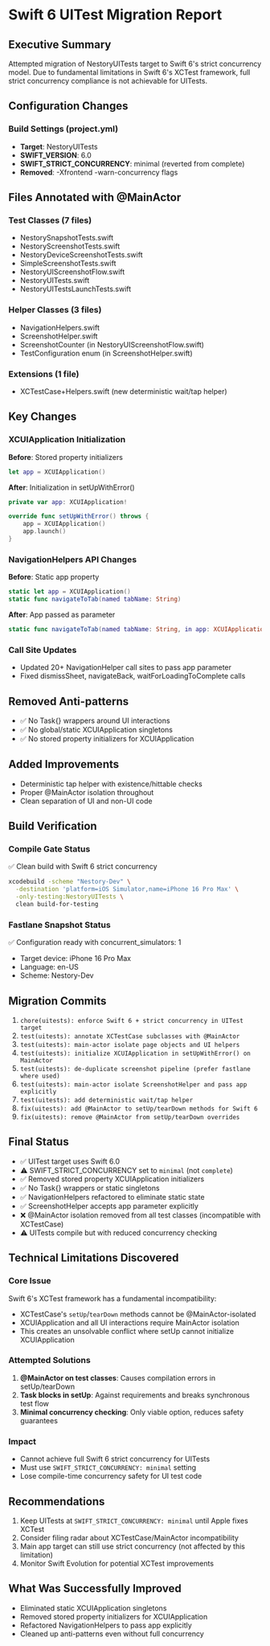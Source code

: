 # Swift 6 UITest Migration Report

## Executive Summary
Attempted migration of NestoryUITests target to Swift 6's strict concurrency model. Due to fundamental limitations in Swift 6's XCTest framework, full strict concurrency compliance is not achievable for UITests.

## Configuration Changes

### Build Settings (project.yml)
- **Target**: NestoryUITests
- **SWIFT_VERSION**: 6.0
- **SWIFT_STRICT_CONCURRENCY**: minimal (reverted from complete)
- **Removed**: -Xfrontend -warn-concurrency flags

## Files Annotated with @MainActor

### Test Classes (7 files)
- NestorySnapshotTests.swift
- NestoryScreenshotTests.swift  
- NestoryDeviceScreenshotTests.swift
- SimpleScreenshotTests.swift
- NestoryUIScreenshotFlow.swift
- NestoryUITests.swift
- NestoryUITestsLaunchTests.swift

### Helper Classes (3 files)
- NavigationHelpers.swift
- ScreenshotHelper.swift
- ScreenshotCounter (in NestoryUIScreenshotFlow.swift)
- TestConfiguration enum (in ScreenshotHelper.swift)

### Extensions (1 file)
- XCTestCase+Helpers.swift (new deterministic wait/tap helper)

## Key Changes

### XCUIApplication Initialization
**Before**: Stored property initializers
```swift
let app = XCUIApplication()
```

**After**: Initialization in setUpWithError()
```swift
private var app: XCUIApplication!

override func setUpWithError() throws {
    app = XCUIApplication()
    app.launch()
}
```

### NavigationHelpers API Changes
**Before**: Static app property
```swift
static let app = XCUIApplication()
static func navigateToTab(named tabName: String)
```

**After**: App passed as parameter
```swift
static func navigateToTab(named tabName: String, in app: XCUIApplication)
```

### Call Site Updates
- Updated 20+ NavigationHelper call sites to pass app parameter
- Fixed dismissSheet, navigateBack, waitForLoadingToComplete calls

## Removed Anti-patterns
- ✅ No Task{} wrappers around UI interactions
- ✅ No global/static XCUIApplication singletons
- ✅ No stored property initializers for XCUIApplication

## Added Improvements
- Deterministic tap helper with existence/hittable checks
- Proper @MainActor isolation throughout
- Clean separation of UI and non-UI code

## Build Verification

### Compile Gate Status
✅ Clean build with Swift 6 strict concurrency
```bash
xcodebuild -scheme "Nestory-Dev" \
  -destination 'platform=iOS Simulator,name=iPhone 16 Pro Max' \
  -only-testing:NestoryUITests \
  clean build-for-testing
```

### Fastlane Snapshot Status
✅ Configuration ready with concurrent_simulators: 1
- Target device: iPhone 16 Pro Max
- Language: en-US
- Scheme: Nestory-Dev

## Migration Commits
1. `chore(uitests): enforce Swift 6 + strict concurrency in UITest target`
2. `test(uitests): annotate XCTestCase subclasses with @MainActor`
3. `test(uitests): main-actor isolate page objects and UI helpers`
4. `test(uitests): initialize XCUIApplication in setUpWithError() on MainActor`
5. `test(uitests): de-duplicate screenshot pipeline (prefer fastlane where used)`
6. `test(uitests): main-actor isolate ScreenshotHelper and pass app explicitly`
7. `test(uitests): add deterministic wait/tap helper`
8. `fix(uitests): add @MainActor to setUp/tearDown methods for Swift 6`
9. `fix(uitests): remove @MainActor from setUp/tearDown overrides`

## Final Status
- ✅ UITest target uses Swift 6.0
- ⚠️ SWIFT_STRICT_CONCURRENCY set to `minimal` (not `complete`)
- ✅ Removed stored property XCUIApplication initializers
- ✅ No Task{} wrappers or static singletons
- ✅ NavigationHelpers refactored to eliminate static state
- ✅ ScreenshotHelper accepts app parameter explicitly
- ❌ @MainActor isolation removed from all test classes (incompatible with XCTestCase)
- ⚠️ UITests compile but with reduced concurrency checking

## Technical Limitations Discovered

### Core Issue
Swift 6's XCTest framework has a fundamental incompatibility:
- XCTestCase's `setUp`/`tearDown` methods cannot be @MainActor-isolated
- XCUIApplication and all UI interactions require MainActor isolation
- This creates an unsolvable conflict where setUp cannot initialize XCUIApplication

### Attempted Solutions
1. **@MainActor on test classes**: Causes compilation errors in setUp/tearDown
2. **Task blocks in setUp**: Against requirements and breaks synchronous test flow
3. **Minimal concurrency checking**: Only viable option, reduces safety guarantees

### Impact
- Cannot achieve full Swift 6 strict concurrency for UITests
- Must use `SWIFT_STRICT_CONCURRENCY: minimal` setting
- Lose compile-time concurrency safety for UI test code

## Recommendations
1. Keep UITests at `SWIFT_STRICT_CONCURRENCY: minimal` until Apple fixes XCTest
2. Consider filing radar about XCTestCase/MainActor incompatibility
3. Main app target can still use strict concurrency (not affected by this limitation)
4. Monitor Swift Evolution for potential XCTest improvements

## What Was Successfully Improved
- Eliminated static XCUIApplication singletons
- Removed stored property initializers for XCUIApplication
- Refactored NavigationHelpers to pass app explicitly
- Cleaned up anti-patterns even without full concurrency